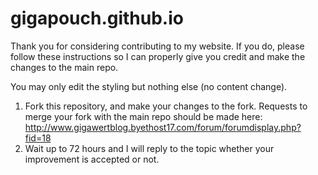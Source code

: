 # gigapouch.github.io
Thank you for considering contributing to my website. If you do, please follow these instructions so I can properly give you credit
and make the changes to the main repo.


 You may only edit the styling but nothing else (no content change).
1. Fork this repository, and make your changes to the fork. Requests to merge your fork with the main repo should be made here: http://www.gigawertblog.byethost17.com/forum/forumdisplay.php?fid=18
2. Wait up to 72 hours and I will reply to the topic whether your improvement is accepted or not.
